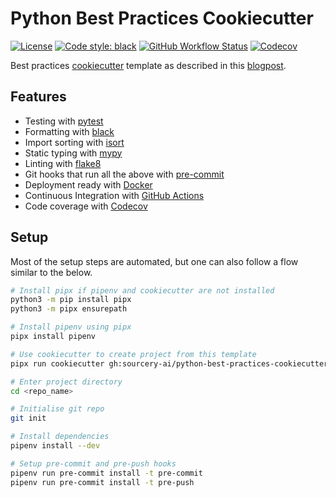 # Python Best Practices Cookiecutter
[![License](https://img.shields.io/github/license/jevandezande/python-best-practices-cookiecutter)](https://github.com/jevandezande/python-best-practices-cookiecutter/blob/master/LICENSE)
[![Code style: black](https://img.shields.io/badge/code%20style-black-000000.svg)](https://github.com/psf/black)
[![GitHub Workflow Status](https://img.shields.io/github/workflow/status/jevandezande/python-best-practices-cookiecutter/Test)](https://github.com/jevandezande/python-best-practices-cookiecutter/actions/)
[![Codecov](https://img.shields.io/codecov/c/github/{{cookiecutter.user_name}}/{{cookiecutter.repo_name}})](https://app.codecov.io/gh/jevandezande/python-best-practices-cookiecutter/)

Best practices [cookiecutter](https://github.com/audreyr/cookiecutter) template as described in this [blogpost](https://sourcery.ai/blog/python-best-practices/).

## Features
- Testing with [pytest](https://docs.pytest.org/en/latest/)
- Formatting with [black](https://github.com/psf/black)
- Import sorting with [isort](https://github.com/timothycrosley/isort)
- Static typing with [mypy](http://mypy-lang.org/)
- Linting with [flake8](http://flake8.pycqa.org/en/latest/)
- Git hooks that run all the above with [pre-commit](https://pre-commit.com/)
- Deployment ready with [Docker](https://docker.com/)
- Continuous Integration with [GitHub Actions](https://github.com/features/actions)
- Code coverage with [Codecov](https://codecov.io)


## Setup
Most of the setup steps are automated, but one can also follow a flow similar to the below.

```sh
# Install pipx if pipenv and cookiecutter are not installed
python3 -m pip install pipx
python3 -m pipx ensurepath

# Install pipenv using pipx
pipx install pipenv

# Use cookiecutter to create project from this template
pipx run cookiecutter gh:sourcery-ai/python-best-practices-cookiecutter

# Enter project directory
cd <repo_name>

# Initialise git repo
git init

# Install dependencies
pipenv install --dev

# Setup pre-commit and pre-push hooks
pipenv run pre-commit install -t pre-commit
pipenv run pre-commit install -t pre-push
```
